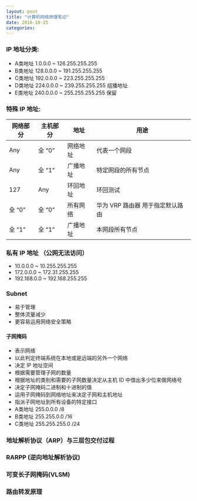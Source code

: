 ```yaml
---
layout: post
title: "计算机网络原理笔记"
date: 2016-10-25
categories:
---
```


### IP 地址分类:
- A类地址 1.0.0.0 ~ 126.255.255.255
- B类地址 128.0.0.0 ~ 191.255.255.255
- C类地址 192.0.0.0 ~ 223.255.255.255
- D类地址 224.0.0.0 ~ 239.255.255.255  组播地址
- E类地址 240.0.0.0 ~ 255.255.255.255  保留

### 特殊 IP 地址:

| 网络部分 | 主机部分 | 地址 | 用途 |
| ------| ------ | ------ | ------ |
| Any | 全 “0” | 网络地址 | 代表一个网段|
| Any | 全 “1” | 广播地址 | 特定网段的所有节点|
| 127 | Any | 环回地址 | 环回测试 |
| 全 “0” | 全 “0” |  所有网络 | 华为 VRP 路由器 用于指定默认路由|
| 全 “1” | 全 “1” |广播地址 | 本网段所有节点 |

### 私有 IP 地址 （公网无法访问）

- 10.0.0.0 ~ 10.255.255.255
- 172.0.0.0 ~ 172.31.255.255
- 192.168.0.0 ~ 192.168.255.255

### Subnet

- 易于管理
- 整体流量减少
- 更容易运用网络安全策略

#### 子网掩码
- 表示网络
- 以此判定终端系统在本地或是远端的另外一个网络
- 决定 IP 地址空间
- 根据需要管理子网的数量
- 根据地址的类别和需要的子网数量决定从主机 ID 中借出多少位来做网络号
- 决定子网掩码二进制和十进制的值
- 运用子网掩码到网络地址来决定子网和主机地址
- 指派子网地址到所有设备的特定接口
- A类地址 255.0.0.0 /8
- B类地址 255.255.0.0 /16
- C类地址 255.255.255.0 /24

### 地址解析协议（ARP）与三层包交付过程

### RARPP (逆向地址解析协议)

### 可变长子网掩码(VLSM)

### 路由转发原理
